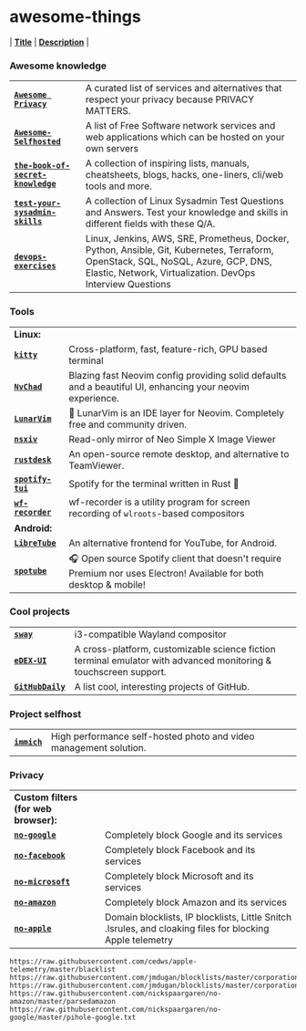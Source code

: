# awesome-things


| <b><u>Title</u></b> | <b><u>Description</u></b> |

### Awesome knowledge

| | |
| :---         | :---         |
| **[`Awesome Privacy`](https://github.com/pluja/awesome-privacy.git)** | A curated list of services and alternatives that respect your privacy because PRIVACY MATTERS. |
| **[`Awesome-Selfhosted`](https://github.com/awesome-selfhosted/awesome-selfhosted.git)** | A list of Free Software network services and web applications which can be hosted on your own servers |
| **[`the-book-of-secret-knowledge`](https://github.com/trimstray/the-book-of-secret-knowledge.git)** | A collection of inspiring lists, manuals, cheatsheets, blogs, hacks, one-liners, cli/web tools and more. |
| **[`test-your-sysadmin-skills`](https://github.com/trimstray/test-your-sysadmin-skills.git)** | A collection of Linux Sysadmin Test Questions and Answers. Test your knowledge and skills in different fields with these Q/A. |
| **[`devops-exercises`](https://github.com/bregman-arie/devops-exercises.git)** | Linux, Jenkins, AWS, SRE, Prometheus, Docker, Python, Ansible, Git, Kubernetes, Terraform, OpenStack, SQL, NoSQL, Azure, GCP, DNS, Elastic, Network, Virtualization. DevOps Interview Questions |


### Tools

| | |
| :---         | :---         |
| **Linux:** |
| **[`kitty`](https://github.com/kovidgoyal/kitty.git)** | Cross-platform, fast, feature-rich, GPU based terminal |
| **[`NvChad`](https://github.com/NvChad/NvChad.git)** | Blazing fast Neovim config providing solid defaults and a beautiful UI, enhancing your neovim experience. |
| **[`LunarVim`](https://github.com/LunarVim/LunarVim.git)** | 🌙 LunarVim is an IDE layer for Neovim. Completely free and community driven. |
| **[`nsxiv`](https://github.com/nsxiv/nsxiv.git)** | Read-only mirror of Neo Simple X Image Viewer |
| **[`rustdesk`](https://github.com/rustdesk/rustdesk.git)** | An open-source remote desktop, and alternative to TeamViewer. |
| **[`spotify-tui`](https://github.com/Rigellute/spotify-tui.git)** | Spotify for the terminal written in Rust 🚀 |
| **[`wf-recorder`](https://github.com/ammen99/wf-recorder.git)** | wf-recorder is a utility program for screen recording of `wlroots`-based compositors |
| **Android:** |
| **[`LibreTube`](https://github.com/libre-tube/LibreTube.git)** | An alternative frontend for YouTube, for Android. |
| **[`spotube`](https://github.com/KRTirtho/spotube.git)** | 🎧 Open source Spotify client that doesn't require Premium nor uses Electron! Available for both desktop & mobile! |


### Cool projects

| | |
| :---         | :---         |
| **[`sway`](https://github.com/swaywm/sway.git)** | i3-compatible Wayland compositor |
| **[`eDEX-UI`](https://github.com/GitSquared/edex-ui.git)** | A cross-platform, customizable science fiction terminal emulator with advanced monitoring & touchscreen support. |
| **[`GitHubDaily`](https://github.com/GitHubDaily/GitHubDaily.git)** | A list cool, interesting projects of GitHub. |


### Project selfhost

| | |
| :---         | :---         |
| [**`immich`**](https://github.com/immich-app/immich.git) | High performance self-hosted photo and video management solution. |


### Privacy

| | |
| :---         | :---         |
| **Custom filters (for web browser):** |
| [**`no-google`**](https://github.com/nickspaargaren/no-google.git) | Completely block Google and its services |
| **[`no-facebook`](https://raw.githubusercontent.com/jmdugan/blocklists/master/corporations/facebook/all)** | Completely block Facebook and its services |
| **[`no-microsoft`](https://raw.githubusercontent.com/jmdugan/blocklists/master/corporations/microsoft/all)** | Completely block Microsoft and its services |
| **[`no-amazon`](https://github.com/nickspaargaren/no-amazon.git)** | Completely block Amazon and its services |
| **[`no-apple`](https://raw.githubusercontent.com/cedws/apple-telemetry/master/blacklist)** | Domain blocklists, IP blocklists, Little Snitch .lsrules, and cloaking files for blocking Apple telemetry |

```
https://raw.githubusercontent.com/cedws/apple-telemetry/master/blacklist
https://raw.githubusercontent.com/jmdugan/blocklists/master/corporations/facebook/all
https://raw.githubusercontent.com/jmdugan/blocklists/master/corporations/microsoft/all
https://raw.githubusercontent.com/nickspaargaren/no-amazon/master/parsedamazon
https://raw.githubusercontent.com/nickspaargaren/no-google/master/pihole-google.txt
```

<!-- | <b><u>Title</u></b> | <b><u>Description</u></b> |
| | |
| :---         | :---         |
| **[``]()** |  | -->
